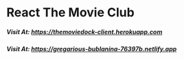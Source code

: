 # React The Movie Club

##### Visit At: https://themoviedock-client.herokuapp.com

##### Visit At: https://gregarious-bublanina-76397b.netlify.app



